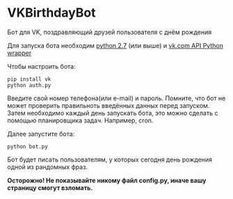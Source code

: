 # VKBirthdayBot

Бот для VK, поздравляющий друзей пользователя с днём рождения

Для запуска бота необходим [python 2.7](python.org) (или выше) и [vk.com API Python wrapper](https://pypi.python.org/pypi/vk/2.0.2)

Чтобы настроить бота:
```
pip install vk
python auth.py
```

Введите свой номер телефона(или e-mail) и пароль. Помните, что бот не может проверить правильноть введённых данных перед запуском.
Затем необходимо каждый день запускать бота, это можно сделать с помощью планировщика задач. Например, cron.

Далее запустите бота:

```
python bot.py
```

Бот будет писать пользователям, у которых сегодня день рождения одной из рандомных фраз.

**Осторожно! Не показывайте никому файл config.py, иначе вашу страницу смогут взломать.**
